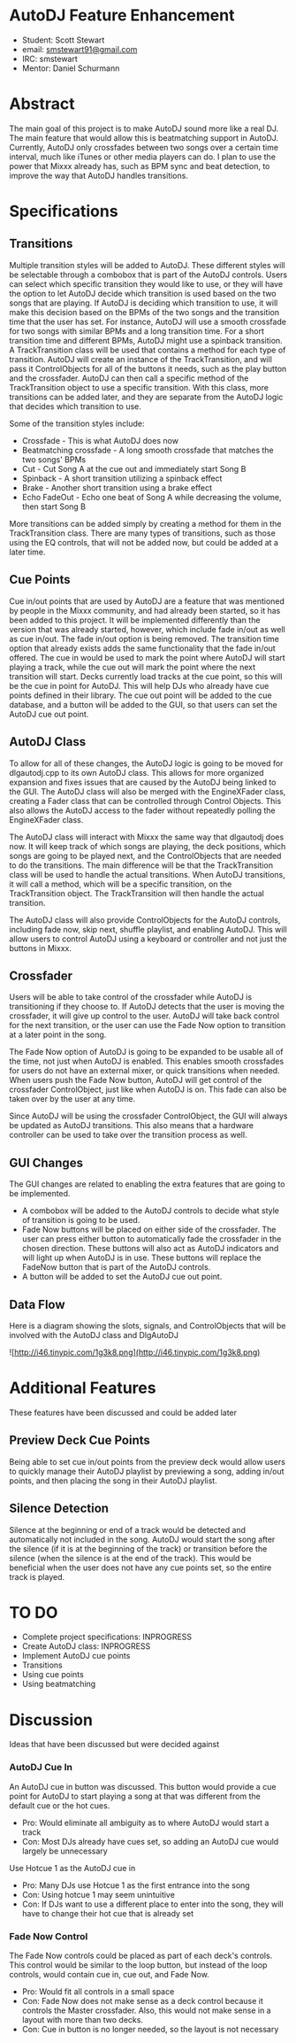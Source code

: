 # AutoDJ Feature Enhancement

  - Student: Scott Stewart
  - email: smstewart91@gmail.com
  - IRC: smstewart
  - Mentor: Daniel Schurmann

# Abstract

The main goal of this project is to make AutoDJ sound more like a real
DJ. The main feature that would allow this is beatmatching support in
AutoDJ. Currently, AutoDJ only crossfades between two songs over a
certain time interval, much like iTunes or other media players can do. I
plan to use the power that Mixxx already has, such as BPM sync and beat
detection, to improve the way that AutoDJ handles transitions.

# Specifications

## Transitions

Multiple transition styles will be added to AutoDJ. These different
styles will be selectable through a combobox that is part of the AutoDJ
controls. Users can select which specific transition they would like to
use, or they will have the option to let AutoDJ decide which transition
is used based on the two songs that are playing. If AutoDJ is deciding
which transition to use, it will make this decision based on the BPMs of
the two songs and the transition time that the user has set. For
instance, AutoDJ will use a smooth crossfade for two songs with similar
BPMs and a long transition time. For a short transition time and
different BPMs, AutoDJ might use a spinback transition. A
TrackTransition class will be used that contains a method for each type
of transition. AutoDJ will create an instance of the TrackTransition,
and will pass it ControlObjects for all of the buttons it needs, such as
the play button and the crossfader. AutoDJ can then call a specific
method of the TrackTransition object to use a specific transition. With
this class, more transitions can be added later, and they are separate
from the AutoDJ logic that decides which transition to use.

Some of the transition styles include:

  - Crossfade - This is what AutoDJ does now
  - Beatmatching crossfade - A long smooth crossfade that matches the
    two songs' BPMs
  - Cut - Cut Song A at the cue out and immediately start Song B 
  - Spinback - A short transition utilizing a spinback effect
  - Brake - Another short transition using a brake effect
  - Echo FadeOut - Echo one beat of Song A while decreasing the volume,
    then start Song B

More transitions can be added simply by creating a method for them in
the TrackTransition class. There are many types of transitions, such as
those using the EQ controls, that will not be added now, but could be
added at a later time.

## Cue Points

Cue in/out points that are used by AutoDJ are a feature that was
mentioned by people in the Mixxx community, and had already been
started, so it has been added to this project. It will be implemented
differently than the version that was already started, however, which
include fade in/out as well as cue in/out. The fade in/out option is
being removed. The transition time option that already exists adds the
same functionality that the fade in/out offered. The cue in would be
used to mark the point where AutoDJ will start playing a track, while
the cue out will mark the point where the next transition will start.
Decks currently load tracks at the cue point, so this will be the cue in
point for AutoDJ. This will help DJs who already have cue points defined
in their library. The cue out point will be added to the cue database,
and a button will be added to the GUI, so that users can set the AutoDJ
cue out point.

## AutoDJ Class

To allow for all of these changes, the AutoDJ logic is going to be moved
for dlgautodj.cpp to its own AutoDJ class. This allows for more
organized expansion and fixes issues that are caused by the AutoDJ being
linked to the GUI. The AutoDJ class will also be merged with the
EngineXFader class, creating a Fader class that can be controlled
through Control Objects. This also allows the AutoDJ access to the fader
without repeatedly polling the EngineXFader class.

The AutoDJ class will interact with Mixxx the same way that dlgautodj
does now. It will keep track of which songs are playing, the deck
positions, which songs are going to be played next, and the
ControlObjects that are needed to do the transitions. The main
difference will be that the TrackTransition class will be used to handle
the actual transitions. When AutoDJ transitions, it will call a method,
which will be a specific transition, on the TrackTransition object. The
TrackTransition will then handle the actual transition.

The AutoDJ class will also provide ControlObjects for the AutoDJ
controls, including fade now, skip next, shuffle playlist, and enabling
AutoDJ. This will allow users to control AutoDJ using a keyboard or
controller and not just the buttons in Mixxx.

## Crossfader

Users will be able to take control of the crossfader while AutoDJ is
transitioning if they choose to. If AutoDJ detects that the user is
moving the crossfader, it will give up control to the user. AutoDJ will
take back control for the next transition, or the user can use the Fade
Now option to transition at a later point in the song.

The Fade Now option of AutoDJ is going to be expanded to be usable all
of the time, not just when AutoDJ is enabled. This enables smooth
crossfades for users do not have an external mixer, or quick transitions
when needed. When users push the Fade Now button, AutoDJ will get
control of the crossfader ControlObject, just like when AutoDJ is on.
This fade can also be taken over by the user at any time.

Since AutoDJ will be using the crossfader ControlObject, the GUI will
always be updated as AutoDJ transitions. This also means that a hardware
controller can be used to take over the transition process as well.

## GUI Changes

The GUI changes are related to enabling the extra features that are
going to be implemented.

  - A combobox will be added to the AutoDJ controls to decide what style
    of transition is going to be used.
  - Fade Now buttons will be placed on either side of the crossfader.
    The user can press either button to automatically fade the
    crossfader in the chosen direction. These buttons will also act as
    AutoDJ indicators and will light up when AutoDJ is in use. These
    buttons will replace the FadeNow button that is part of the AutoDJ
    controls.
  - A button will be added to set the AutoDJ cue out point.

## Data Flow

Here is a diagram showing the slots, signals, and ControlObjects that
will be involved with the AutoDJ class and DlgAutoDJ

![http://i46.tinypic.com/1g3k8.png](http://i46.tinypic.com/1g3k8.png)

# Additional Features

These features have been discussed and could be added later

## Preview Deck Cue Points

Being able to set cue in/out points from the preview deck would allow
users to quickly manage their AutoDJ playlist by previewing a song,
adding in/out points, and then placing the song in their AutoDJ
playlist.

## Silence Detection

Silence at the beginning or end of a track would be detected and
automatically not included in the song. AutoDJ would start the song
after the silence (if it is at the beginning of the track) or transition
before the silence (when the silence is at the end of the track). This
would be beneficial when the user does not have any cue points set, so
the entire track is played.

# TO DO

  - Complete project specifications: INPROGRESS
  - Create AutoDJ class: INPROGRESS
  - Implement AutoDJ cue points
  - Transitions
  - Using cue points
  - Using beatmatching

# Discussion

Ideas that have been discussed but were decided against

### AutoDJ Cue In

An AutoDJ cue in button was discussed. This button would provide a cue
point for AutoDJ to start playing a song at that was different from the
default cue or the hot cues.

  - Pro: Would eliminate all ambiguity as to where AutoDJ would start a
    track
  - Con: Most DJs already have cues set, so adding an AutoDJ cue would
    largely be unnecessary

Use Hotcue 1 as the AutoDJ cue in

  - Pro: Many DJs use Hotcue 1 as the first entrance into the song
  - Con: Using hotcue 1 may seem unintuitive
  - Con: If DJs want to use a different place to enter into the song,
    they will have to change their hot cue that is already set

### Fade Now Control

The Fade Now controls could be placed as part of each deck's controls.
This control would be similar to the loop button, but instead of the
loop controls, would contain cue in, cue out, and Fade Now.

  - Pro: Would fit all controls in a small space
  - Con: Fade Now does not make sense as a deck control because it
    controls the Master crossfader. Also, this would not make sense in a
    layout with more than two decks.
  - Con: Cue in button is no longer needed, so the layout is not
    necessary
